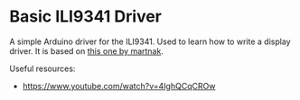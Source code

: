 # Basic ILI9341 Driver
A simple Arduino driver for the ILI9341. Used to learn how to write a display driver.
It is based on [this one by martnak](https://github.com/martnak/STM32-ILI9341).

Useful resources:
- https://www.youtube.com/watch?v=4IghQCqCROw
